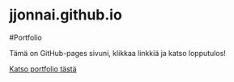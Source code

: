 # jjonnai.github.io
#Portfolio

Tämä on GitHub-pages sivuni, klikkaa linkkiä ja katso lopputulos!

[Katso portfolio tästä](https://jjonnai.github.io/jjonnai)
